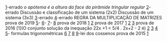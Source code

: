 [1](https://www.qconcursos.com/questoes-militares/questoes/ae1edea0-55)-errado *o apótema é a altura da face da pirâmide tringular regular*
[2](https://www.qconcursos.com/questoes-militares/questoes/2586276c-4e)-errado
	Discussão e classificação de um sistema (2x2)
	Discussão de um sistema (3x3)
[3](https://www.qconcursos.com/questoes-militares/questoes/2599174b-4e)-errado
[4](https://www.qconcursos.com/questoes-militares/questoes/25b8c262-4e)-errado
	 REGRA DA MULTIPLICAÇÃO DE  MATRIZES
	prova de 2019
[5](https://brainly.com.br/tarefa/21576246#:~:text=O%20valor%20de%20n%20%C3%A9%20b)-
[6](https://www.qconcursos.com/questoes-militares/questoes/fe1dcdf2-7e)-
[7](https://www.qconcursos.com/questoes-militares/questoes/45ee02a5-49)-
[8](https://www.qconcursos.com/questoes-militares/questoes/fe0b6c24-7e)
	prova de 2018
[1](https://www.qconcursos.com/questoes-militares/questoes/3e55d2fc-3b)
[2](https://www.qconcursos.com/questoes-militares/questoes/5b251d62-3d)
	prova de 2017
[1](https://www.qconcursos.com/questoes-militares/questoes/5b30af15-3d)
[2](https://www.qconcursos.com/questoes-militares/questoes/b8add7c7-3d)
[3](https://www.qconcursos.com/questoes-militares/questoes/5b20c6ca-3d)
	 prova de 2016
[1](O conjunto solução da inequação 22x +1 < 5/4 . 2x+2 - 2 é)
[2](https://www.qconcursos.com/questoes-militares/questoes/7de8f92f-3a)
[3](https://www.qconcursos.com/questoes-militares/questoes/7de8f92f-3a)
[4](https://www.qconcursos.com/questoes-militares/questoes/851fe1d1-53)
[5](https://www.qconcursos.com/questoes-militares/questoes/85275445-53)- formulas trigonométricas
[6](https://www.qconcursos.com/questoes-militares/questoes/85275445-53)
[7](https://www.qconcursos.com/questoes-militares/questoes/7e13fff4-3a)
[8](https://www.qconcursos.com/questoes-militares/questoes/7e4b03e3-3a)
[9](https://www.qconcursos.com/questoes-militares/questoes/7e4b03e3-3a)-lei dos cossenos
	prova de 2015
[1](https://www.qconcursos.com/questoes-militares/questoes/88b5051e-dc)
